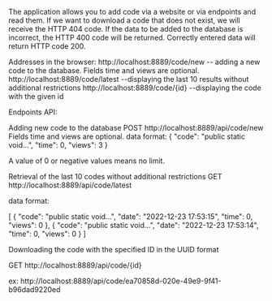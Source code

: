 The application allows you to add code via a website or via endpoints and read them.
If we want to download a code that does not exist, we will receive the HTTP 404 code. 
If the data to be added to the database is incorrect, the HTTP 400 code will be returned.
Correctly entered data will return HTTP code 200.


Addresses in the browser:
http://localhost:8889/code/new            -- adding a new code to the database. Fields time and views are optional.
http://localhost:8889/code/latest         --displaying the last 10 results without additional restrictions
http://localhost:8889/code/{id}           --displaying the code with the given id


Endpoints API:

Adding new code to the database
POST http://localhost:8889/api/code/new
Fields time and views are optional.
data format:
{
     "code": "public static void...",
     "time": 0,
     "views": 3
}

A value of 0 or negative values means no limit.

Retrieval of the last 10 codes without additional restrictions
GET http://localhost:8889/api/code/latest

data format:

[
     {
         "code": "public static void...",
         "date": "2022-12-23 17:53:15",
         "time": 0,
         "views": 0
     },
     {
         "code": "public static void...",
         "date": "2022-12-23 17:53:14",
         "time": 0,
         "views": 0
     }
]

Downloading the code with the specified ID in the UUID format

GET http://localhost:8889/api/code/{id}

ex: http://localhost:8889/api/code/ea70858d-020e-49e9-9f41-b96dad9220ed
